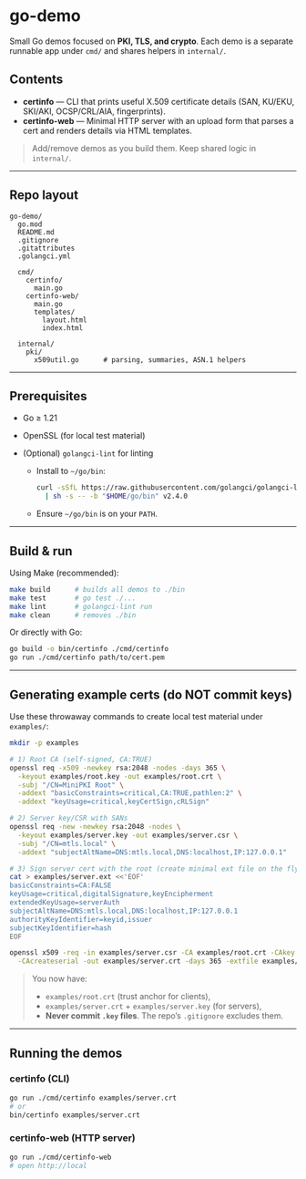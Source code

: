 # go-demo

Small Go demos focused on **PKI, TLS, and crypto**.
Each demo is a separate runnable app under `cmd/` and shares helpers in `internal/`.

## Contents

* **certinfo** — CLI that prints useful X.509 certificate details (SAN, KU/EKU, SKI/AKI, OCSP/CRL/AIA, fingerprints).
* **certinfo-web** — Minimal HTTP server with an upload form that parses a cert and renders details via HTML templates.

> Add/remove demos as you build them. Keep shared logic in `internal/`.

---

## Repo layout

```
go-demo/
  go.mod
  README.md
  .gitignore
  .gitattributes
  .golangci.yml

  cmd/
    certinfo/
      main.go
    certinfo-web/
      main.go
      templates/
        layout.html
        index.html

  internal/
    pki/
      x509util.go      # parsing, summaries, ASN.1 helpers
```

---

## Prerequisites

* Go ≥ 1.21
* OpenSSL (for local test material)
* (Optional) `golangci-lint` for linting

  * Install to `~/go/bin`:

    ```bash
    curl -sSfL https://raw.githubusercontent.com/golangci/golangci-lint/HEAD/install.sh \
      | sh -s -- -b "$HOME/go/bin" v2.4.0
    ```
  * Ensure `~/go/bin` is on your `PATH`.

---

## Build & run

Using Make (recommended):

```bash
make build      # builds all demos to ./bin
make test       # go test ./...
make lint       # golangci-lint run
make clean      # removes ./bin
```

Or directly with Go:

```bash
go build -o bin/certinfo ./cmd/certinfo
go run ./cmd/certinfo path/to/cert.pem
```

---

## Generating example certs (do NOT commit keys)

Use these throwaway commands to create local test material under `examples/`:

```bash
mkdir -p examples

# 1) Root CA (self-signed, CA:TRUE)
openssl req -x509 -newkey rsa:2048 -nodes -days 365 \
  -keyout examples/root.key -out examples/root.crt \
  -subj "/CN=MiniPKI Root" \
  -addext "basicConstraints=critical,CA:TRUE,pathlen:2" \
  -addext "keyUsage=critical,keyCertSign,cRLSign"

# 2) Server key/CSR with SANs
openssl req -new -newkey rsa:2048 -nodes \
  -keyout examples/server.key -out examples/server.csr \
  -subj "/CN=mtls.local" \
  -addext "subjectAltName=DNS:mtls.local,DNS:localhost,IP:127.0.0.1"

# 3) Sign server cert with the root (create minimal ext file on the fly)
cat > examples/server.ext <<'EOF'
basicConstraints=CA:FALSE
keyUsage=critical,digitalSignature,keyEncipherment
extendedKeyUsage=serverAuth
subjectAltName=DNS:mtls.local,DNS:localhost,IP:127.0.0.1
authorityKeyIdentifier=keyid,issuer
subjectKeyIdentifier=hash
EOF

openssl x509 -req -in examples/server.csr -CA examples/root.crt -CAkey examples/root.key \
  -CAcreateserial -out examples/server.crt -days 365 -extfile examples/server.ext
```

> You now have:
>
> * `examples/root.crt` (trust anchor for clients),
> * `examples/server.crt` + `examples/server.key` (for servers),
> * **Never commit `.key` files**. The repo’s `.gitignore` excludes them.

---

## Running the demos

### certinfo (CLI)

```bash
go run ./cmd/certinfo examples/server.crt
# or
bin/certinfo examples/server.crt
```

### certinfo-web (HTTP server)

```bash
go run ./cmd/certinfo-web
# open http://local
```
